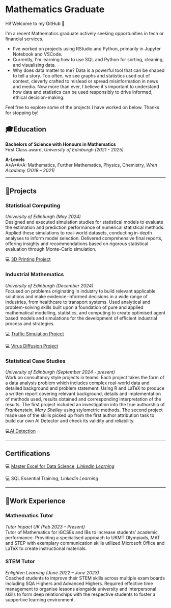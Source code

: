 # Mathematics Graduate

Hi! Welcome to my GitHub 👋

I'm a recent Mathematics graduate actively seeking opportunities in tech or financial services.

- I've worked on projects using RStudio and Python, primarily in Jupyter Notebook and VSCode.
- Currently, I'm learning how to use SQL and Python for sorting, cleaning, and visualising data.
- Why does data matter to me? Data is a powerful tool that can be shaped to tell a story. Too often, we see graphs and statistics used out of context, cleverly crafted to mislead or spread misinformation in news and media. Now more than ever, I believe it's important to understand how data and statistics can be used responsibly to drive informed, ethical decision-making.

Feel free to explore some of the projects I have worked on below. Thanks for stopping by!

## 🎓Education
**Bachelors of Science with Honours in Mathematics**  
First Class award, *University of Edinburgh (2021 - 2025)*  

**A-Levels**  
 A\*A\*A\*A: Mathematics, Further Mathematics, Physics, Chemistry, *Wren Academy (2019 – 2021)* 

---

## 📂Projects  
### Statistical Computing  
*University of Edinburgh (May 2024)*  
Designed and executed simulation studies for statistical models to evaluate the estimation and prediction performance of numerical statistical methods. Applied these simulations to real-world datasets, conducting in-depth analyses to inform model selection. Delivered comprehensive final reports, offering insights and recommendations based on rigorous statistical evaluation through Monte-Carlo simulation.

💻 [3D Printing Project](https://github.com/nishideps/3D-Printing)

### Industrial Mathematics  
*University of Edinburgh (December 2024)*  
Focused on problems originating in industry to build relevant applicable solutions and make evidence-informed decisions in a wide range of industries, from healthcare to transport systems. Used analytical and problem-solving skills built upon a foundation of pure and applied mathematical modelling, statistics, and computing to create optimised agent based models and simulations for the development of efficient industrial process and strategies. 

💻 [Traffic Simulation Project](https://github.com/nishideps/Traffic-Simulation)

💻 [Virus Diffusion Project](https://github.com/nishideps/Virus-Diffusion)

### Statistical Case Studies  
*University of Edinburgh (September 2024 - present)*  
Work on consultancy style projects in teams. Each project takes the form of a data analysis problem which includes complex real-world data and detailed background and problem statement. Using R and LaTeX to produce a written report covering relevant background, details and implementation of methods used, results obtained and corresponding interpretation of the results. The first project included an investigation into the true authorship of *Frankenstein, Mary Shelley* using stylometric methods. The second project made use of the skills picked up from the first author attribution task to build our own AI Detector and check its validity and reliability.

💻[AI Detection](https://github.com/nishideps/AI-Detection)

---

## Certifications
💻 [Master Excel for Data Science, *Linkedin Learning*](https://www.linkedin.com/learning/certificates/4210feaa18302589af70cb6750bf57ad604ed35c015241bf10dd6db3d0c05548?u=50251009)

💻 SQL Essential Training, *Linkedin Learning*

---

## 🐣Work Experience  
### Mathematics Tutor  
*Tutor Impact UK (Feb 2023 – Present)*  
Tutor of Mathematics for iGCSEs and IBs to increase students’ academic performance. Providing a specialised approach to UKMT Olympiads, MAT and STEP with exemplary communication skills utilized Microsoft Office and LaTeX to create instructional materials.  

### STEM Tutor  
*Enlighten Learning (June 2022 – June 2023)*  
Coached students to improve their STEM skills across multiple exam boards including SQA Highers and Advanced Highers. Required effective time management to organise lessons alongside university and interpersonal skills to form deep relationships with the respective students to foster a supportive learning environment. 
